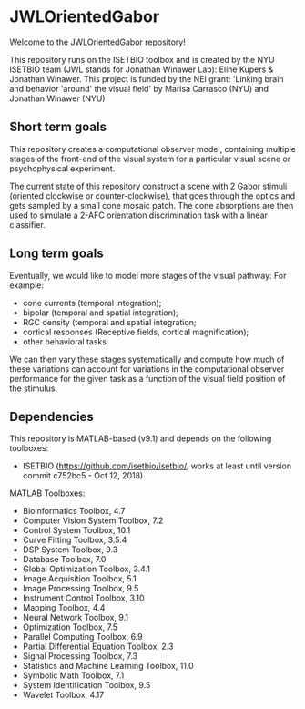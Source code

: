 # JWLOrientedGabor

Welcome to the JWLOrientedGabor repository!

This repository runs on the ISETBIO toolbox and is created by the NYU ISETBIO team (JWL stands for Jonathan Winawer Lab): Eline Kupers & Jonathan Winawer. This project is funded by the NEI grant: 'Linking brain and behavior 'around' the visual field' by Marisa Carrasco (NYU) and Jonathan Winawer (NYU)

## Short term goals
This repository creates a computational observer model, containing multiple
stages of the front-end of the visual system for a particular visual scene 
or psychophysical experiment.

The current state of this repository construct a scene with 2 Gabor stimuli 
(oriented clockwise or counter-clockwise), that goes through the optics and
gets sampled by a small cone mosaic patch. The cone absorptions are then used 
to simulate a 2-AFC orientation discrimination task with a linear classifier.

## Long term goals
Eventually, we would like to model more stages of the visual pathway:
For example: 
* cone currents (temporal integration);
* bipolar (temporal and spatial integration);
* RGC density (temporal and spatial integration;
* cortical responses (Receptive fields, cortical magnification); 
* other behavioral tasks

We can then vary these stages systematically and compute how much of these
variations can account for variations in the computational observer
performance for the given task as a function of the visual field position of
the stimulus. 

## Dependencies
This repository is MATLAB-based (v9.1) and depends on the following toolboxes:
* ISETBIO (https://github.com/isetbio/isetbio/, works at least until version commit c752bc5 - Oct 12, 2018)

MATLAB Toolboxes:
* Bioinformatics Toolbox, 4.7
* Computer Vision System Toolbox, 7.2
* Control System Toolbox, 10.1
* Curve Fitting Toolbox, 3.5.4
* DSP System Toolbox, 9.3
* Database Toolbox, 7.0
* Global Optimization Toolbox, 3.4.1
* Image Acquisition Toolbox, 5.1
* Image Processing Toolbox, 9.5
* Instrument Control Toolbox, 3.10
* Mapping Toolbox, 4.4
* Neural Network Toolbox, 9.1
* Optimization Toolbox, 7.5
* Parallel Computing Toolbox, 6.9
* Partial Differential Equation Toolbox, 2.3
* Signal Processing Toolbox, 7.3
* Statistics and Machine Learning Toolbox, 11.0
* Symbolic Math Toolbox, 7.1
* System Identification Toolbox, 9.5
* Wavelet Toolbox, 4.17
